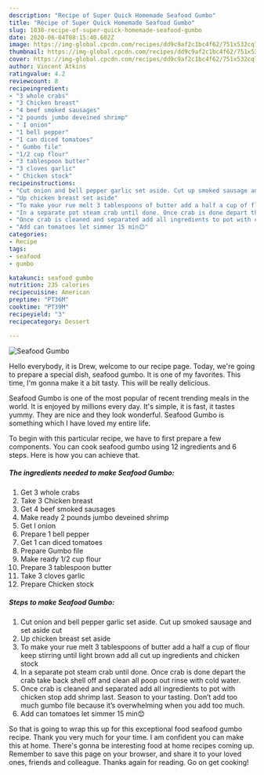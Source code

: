 ```yaml
---
description: "Recipe of Super Quick Homemade Seafood Gumbo"
title: "Recipe of Super Quick Homemade Seafood Gumbo"
slug: 1038-recipe-of-super-quick-homemade-seafood-gumbo
date: 2020-06-04T08:15:40.602Z
image: https://img-global.cpcdn.com/recipes/dd9c9af2c1bc4f62/751x532cq70/seafood-gumbo-recipe-main-photo.jpg
thumbnail: https://img-global.cpcdn.com/recipes/dd9c9af2c1bc4f62/751x532cq70/seafood-gumbo-recipe-main-photo.jpg
cover: https://img-global.cpcdn.com/recipes/dd9c9af2c1bc4f62/751x532cq70/seafood-gumbo-recipe-main-photo.jpg
author: Vincent Atkins
ratingvalue: 4.2
reviewcount: 8
recipeingredient:
- "3 whole crabs"
- "3 Chicken breast"
- "4 beef smoked sausages"
- "2 pounds jumbo deveined shrimp"
- " I onion"
- "1 bell pepper"
- "1 can diced tomatoes"
- " Gumbo file"
- "1/2 cup flour"
- "3 tablespoon butter"
- "3 cloves garlic"
- " Chicken stock"
recipeinstructions:
- "Cut onion and bell pepper garlic set aside. Cut up smoked sausage and set aside cut"
- "Up chicken breast set aside"
- "To make your rue melt 3 tablespoons of butter add a half a cup of flour keep stirring until light brown add all cut up ingredients and chicken stock"
- "In a separate pot steam crab until done. Once crab is done depart the crab take back shell off and clean all poop out rinse with cold water."
- "Once crab is cleaned and separated add all ingredients to pot with chicken stop add shrimp last. Season to your tasting. Don’t add too much gumbo file because it’s overwhelming when you add too much."
- "Add can tomatoes let simmer 15 min😊"
categories:
- Recipe
tags:
- seafood
- gumbo

katakunci: seafood gumbo 
nutrition: 235 calories
recipecuisine: American
preptime: "PT36M"
cooktime: "PT39M"
recipeyield: "3"
recipecategory: Dessert

---
```



![Seafood Gumbo](https://img-global.cpcdn.com/recipes/dd9c9af2c1bc4f62/751x532cq70/seafood-gumbo-recipe-main-photo.jpg)

Hello everybody, it is Drew, welcome to our recipe page. Today, we're going to prepare a special dish, seafood gumbo. It is one of my favorites. This time, I'm gonna make it a bit tasty. This will be really delicious.



Seafood Gumbo is one of the most popular of recent trending meals in the world. It is enjoyed by millions every day. It's simple, it is fast, it tastes yummy. They are nice and they look wonderful. Seafood Gumbo is something which I have loved my entire life.


To begin with this particular recipe, we have to first prepare a few components. You can cook seafood gumbo using 12 ingredients and 6 steps. Here is how you can achieve that.

<!--inarticleads1-->

##### The ingredients needed to make Seafood Gumbo:

1. Get 3 whole crabs
1. Take 3 Chicken breast
1. Get 4 beef smoked sausages
1. Make ready 2 pounds jumbo deveined shrimp
1. Get  I onion
1. Prepare 1 bell pepper
1. Get 1 can diced tomatoes
1. Prepare  Gumbo file
1. Make ready 1/2 cup flour
1. Prepare 3 tablespoon butter
1. Take 3 cloves garlic
1. Prepare  Chicken stock




<!--inarticleads2-->

##### Steps to make Seafood Gumbo:

1. Cut onion and bell pepper garlic set aside. Cut up smoked sausage and set aside cut
1. Up chicken breast set aside
1. To make your rue melt 3 tablespoons of butter add a half a cup of flour keep stirring until light brown add all cut up ingredients and chicken stock
1. In a separate pot steam crab until done. Once crab is done depart the crab take back shell off and clean all poop out rinse with cold water.
1. Once crab is cleaned and separated add all ingredients to pot with chicken stop add shrimp last. Season to your tasting. Don’t add too much gumbo file because it’s overwhelming when you add too much.
1. Add can tomatoes let simmer 15 min😊




So that is going to wrap this up for this exceptional food seafood gumbo recipe. Thank you very much for your time. I am confident you can make this at home. There's gonna be interesting food at home recipes coming up. Remember to save this page on your browser, and share it to your loved ones, friends and colleague. Thanks again for reading. Go on get cooking!
